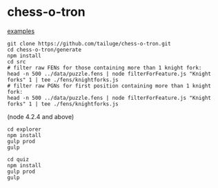 # chess-o-tron

[examples](https://tailuge.github.io/chess-o-tron/)

```
git clone https://github.com/tailuge/chess-o-tron.git
cd chess-o-tron/generate
npm install
cd src
# filter raw FENs for those containing more than 1 knight fork:
head -n 500 ../data/puzzle.fens | node filterForFeature.js "Knight forks" 1 | tee ./fens/knightforks.js
# filter raw PGNs for first position containing more than 1 knight fork:
head -n 500 ../data/puzzle.fens | node filterForFeature.js "Knight forks" 1 | tee ./fens/knightforks.js
```

(node 4.2.4 and above)

```
cd explorer
npm install
gulp prod
gulp
```

```
cd quiz
npm install
gulp prod
gulp
```
